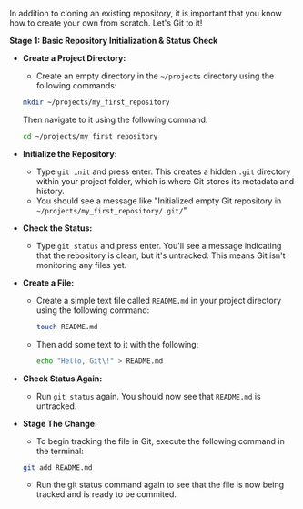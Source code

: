 In addition to cloning an existing repository, it is important that you know how to create your own from scratch. Let's Git to it!

**Stage 1: Basic Repository Initialization & Status Check**

*   **Create a Project Directory:**
    *   Create an empty directory in the `~/projects` directory using the following commands:

    ```bash
    mkdir ~/projects/my_first_repository
    ```

    Then navigate to it using the following command:

    ```bash
    cd ~/projects/my_first_repository
    ```

*   **Initialize the Repository:**
    *   Type `git init` and press enter.  This creates a hidden `.git` directory within your project folder, which is where Git stores its metadata and history.
    *   You should see a message like "Initialized empty Git repository in `~/projects/my_first_repository/.git/`"

*   **Check the Status:**
    *   Type `git status` and press enter.  You'll see a message indicating that the repository is clean, but it's untracked.  This means Git isn't monitoring any files yet.

*   **Create a File:**
    *   Create a simple text file called `README.md` in your project directory using the following command:
        ```bash
        touch README.md
        ```
    *   Then add some text to it with the following:
        ```bash
        echo "Hello, Git\!" > README.md
        ```

*   **Check Status Again:**
    *   Run `git status` again.  You should now see that `README.md` is untracked.

*   **Stage The Change:**
    *   To begin tracking the file in Git, execute the following command in the terminal:

    ```bash
    git add README.md
    ```

    * Run the git status command again to see that the file is now being tracked and is ready to be commited.
